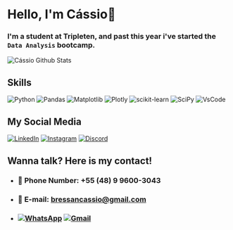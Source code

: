 # Hello, I'm Cássio👋
### I'm a student at Tripleten, and past this year i've started the ``Data Analysis`` bootcamp.

![Cássio Github Stats](https://github-readme-stats.vercel.app/api/top-langs/?username=cassio-bressan&hide_progress=true)


## Skills
![Python](https://img.shields.io/badge/python-3670A0?style=for-the-badge&logo=python&logoColor=ffdd54)
![Pandas](https://img.shields.io/badge/pandas-%23150458.svg?style=for-the-badge&logo=pandas&logoColor=white)
![Matplotlib](https://img.shields.io/badge/Matplotlib-%23ffffff.svg?style=for-the-badge&logo=Matplotlib&logoColor=black)
![Plotly](https://img.shields.io/badge/Plotly-%233F4F75.svg?style=for-the-badge&logo=plotly&logoColor=white)
![scikit-learn](https://img.shields.io/badge/scikit--learn-%23F7931E.svg?style=for-the-badge&logo=scikit-learn&logoColor=white)
![SciPy](https://img.shields.io/badge/SciPy-%230C55A5.svg?style=for-the-badge&logo=scipy&logoColor=%white)
![VsCode](https://img.shields.io/badge/Visual_Studio_Code-0078D4?style=for-the-badge&logo=visual%20studio%20code&logoColor=white)

## My Social Media
[![LinkedIn](https://img.shields.io/badge/linkedin-%230077B5.svg?style=for-the-badge&logo=linkedin&logoColor=white)](https://www.linkedin.com/in/cássio-bressan-nunes-18b37a232/)
 [![Instagram](https://img.shields.io/badge/Instagram-%23E4405F.svg?style=for-the-badge&logo=Instagram&logoColor=white)](https://www.instagram.com/cassiobrss?igsh=aHl4b2ZnMWhzMDJs)
[![Discord](https://img.shields.io/badge/Discord-%235865F2.svg?style=for-the-badge&logo=discord&logoColor=white)](https://discord.com/channels/@cassio9418)



## Wanna talk? Here is my contact!
 - ### 📲 Phone Number: +55 (48) 9 9600-3043
 - ### 📧 E-mail: bressancassio@gmail.com 

 - ### [![WhatsApp](https://img.shields.io/badge/WhatsApp-25D366?style=for-the-badge&logo=whatsapp&logoColor=white)](https://whatsa.me/5548996003043) [![Gmail](https://img.shields.io/badge/Gmail-D14836?style=for-the-badge&logo=gmail&logoColor=white)]()

